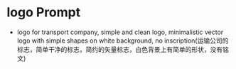# logo Prompt

- logo for transport company, simple and clean logo, minimalistic vector logo with simple shapes on white background, no inscription(运输公司的标志，简单干净的标志，简约的矢量标志，白色背景上有简单的形状，没有铭文)